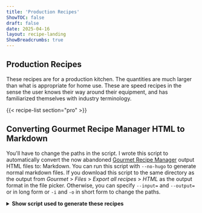 ```yaml
---
title: 'Production Recipes'
ShowTOC: false
draft: false
date: 2025-04-16
layout: recipe-landing
ShowBreadcrumbs: true
---
```


## Production Recipes

These recipes are for a production kitchen. The quantities are much larger than what is appropriate for home use. These are speed recipes in the sense the user knows their way around their equipment, and has familiarized themselves with industry terminology.


{{< recipe-list section="pro" >}}

## Converting Gourmet Recipe Manager HTML to Markdown

You'll have to change the paths in the script.
I wrote this script to automatically convert the now abandoned 
[Gourmet Recipe Manager](https://github.com/thinkle/gourmet) output HTML files to:
Markdown.  You can run this script with `--no-hugo` to generate normal markdown
files.  If you download this script to the same directory as the output from 
*Gourmet* > *Files* > *Export all recipes* > *HTML* as the output format in the 
file picker.  Otherwise, you can specify `--input=` and `--output=` or
in long form or `-i` and `-o` in short form to change the paths.

<details>
<summary><strong>Show script used to generate these recipes</strong></summary>

{{< codefile src="scripts/convert-gourmet-recipe-manager-html-to-markdown.sh" >}}

</details>
